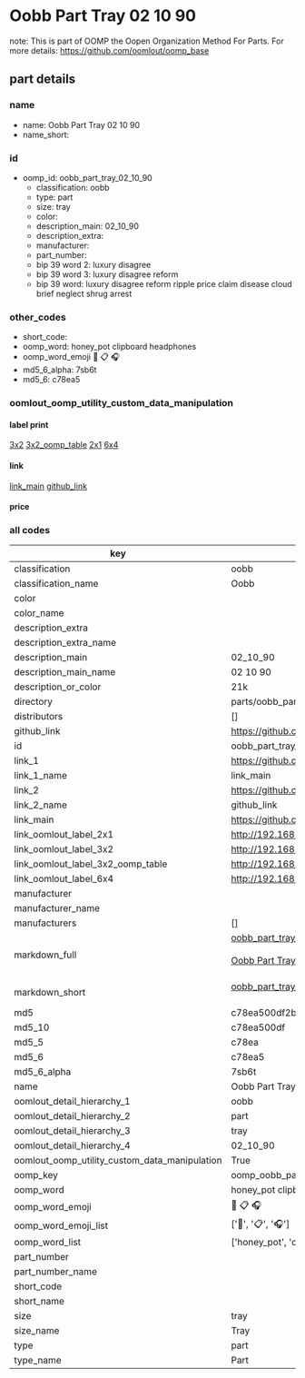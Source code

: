 # Oobb Part Tray 02 10 90  

note: This is part of OOMP the Oopen Organization Method For Parts. For more details: https://github.com/oomlout/oomp_base

##  part details





### name
* name: Oobb Part Tray 02 10 90
* name_short: 
### id
* oomp_id: oobb_part_tray_02_10_90
  * classification: oobb
  * type: part
  * size: tray
  * color: 
  * description_main: 02_10_90
  * description_extra: 
  * manufacturer: 
  * part_number: 
  * bip 39 word 2: luxury disagree
  * bip 39 word 3: luxury disagree reform
  * bip 39 word: luxury disagree reform ripple price claim disease cloud brief neglect shrug arrest

### other_codes
* short_code: 
* oomp_word: honey_pot clipboard headphones
* oomp_word_emoji :honey_pot: :clipboard: :headphones:
* md5_6_alpha: 7sb6t
* md5_6: c78ea5






### oomlout_oomp_utility_custom_data_manipulation
#### label print
[3x2](http://192.168.1.245:1112/?label=oomp%207sb6t)
[3x2_oomp_table](http://192.168.1.107:1112/?label=oomp%207sb6t)
[2x1](http://192.168.1.242:1112/?label=oomp%207sb6t)
[6x4](http://192.168.1.55:1112/?label=oomp%207sb6t)    

#### link

[link_main](https://github.com/oomlout/oomlout_oomp_current_version_messy/tree/main/parts/oobb_part_tray_02_10_90) [github_link](https://github.com/oomlout/oomlout_oomp_part_src/tree/main/parts/oobb_part_tray_02_10_90)                             

#### price







### all codes 
| key | value |  
| --- | --- |  
| classification | oobb |  
| classification_name | Oobb |  
| color |  |  
| color_name |  |  
| description_extra |  |  
| description_extra_name |  |  
| description_main | 02_10_90 |  
| description_main_name | 02 10 90 |  
| description_or_color | 21k |  
| directory | parts/oobb_part_tray_02_10_90 |  
| distributors | [] |  
| github_link | https://github.com/oomlout/oomlout_oomp_part_src/tree/main/parts/oobb_part_tray_02_10_90 |  
| id | oobb_part_tray_02_10_90 |  
| link_1 | https://github.com/oomlout/oomlout_oomp_current_version_messy/tree/main/parts/oobb_part_tray_02_10_90 |  
| link_1_name | link_main |  
| link_2 | https://github.com/oomlout/oomlout_oomp_part_src/tree/main/parts/oobb_part_tray_02_10_90 |  
| link_2_name | github_link |  
| link_main | https://github.com/oomlout/oomlout_oomp_current_version_messy/tree/main/parts/oobb_part_tray_02_10_90 |  
| link_oomlout_label_2x1 | http://192.168.1.242:1112/?label=oomp%207sb6t |  
| link_oomlout_label_3x2 | http://192.168.1.245:1112/?label=oomp%207sb6t |  
| link_oomlout_label_3x2_oomp_table | http://192.168.1.107:1112/?label=oomp%207sb6t |  
| link_oomlout_label_6x4 | http://192.168.1.55:1112/?label=oomp%207sb6t |  
| manufacturer |  |  
| manufacturer_name |  |  
| manufacturers | [] |  
| markdown_full | [oobb_part_tray_02_10_90](https://github.com/oomlout/oomlout_oomp_current_version_messy/tree/main/parts/oobb_part_tray_02_10_90)<br>[](https://github.com/oomlout/oomlout_oomp_current_version_messy/tree/main/parts/oobb_part_tray_02_10_90)<br>[Oobb Part Tray 02 10 90](https://github.com/oomlout/oomlout_oomp_current_version_messy/tree/main/parts/oobb_part_tray_02_10_90)<br><br> |  
| markdown_short | [oobb_part_tray_02_10_90](https://github.com/oomlout/oomlout_oomp_current_version_messy/tree/main/parts/oobb_part_tray_02_10_90)<br><br> |  
| md5 | c78ea500df2be7e0a6d53ba5688fb42a |  
| md5_10 | c78ea500df |  
| md5_5 | c78ea |  
| md5_6 | c78ea5 |  
| md5_6_alpha | 7sb6t |  
| name | Oobb Part Tray 02 10 90 |  
| oomlout_detail_hierarchy_1 | oobb |  
| oomlout_detail_hierarchy_2 | part |  
| oomlout_detail_hierarchy_3 | tray |  
| oomlout_detail_hierarchy_4 | 02_10_90 |  
| oomlout_oomp_utility_custom_data_manipulation | True |  
| oomp_key | oomp_oobb_part_tray_02_10_90 |  
| oomp_word | honey_pot clipboard headphones |  
| oomp_word_emoji | :honey_pot: :clipboard: :headphones: |  
| oomp_word_emoji_list | [':honey_pot:', ':clipboard:', ':headphones:'] |  
| oomp_word_list | ['honey_pot', 'clipboard', 'headphones'] |  
| part_number |  |  
| part_number_name |  |  
| short_code |  |  
| short_name |  |  
| size | tray |  
| size_name | Tray |  
| type | part |  
| type_name | Part |  
